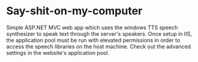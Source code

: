 Say-shit-on-my-computer
=======================

Simple ASP.NET MVC web app which uses the windows TTS speech synthesizer to speak text through the server's speakers. Once setup in IIS, the application pool must be run with elevated permissions in order to access the speech libraries on the host machine. Check out the advanced settings in the website's application pool.
